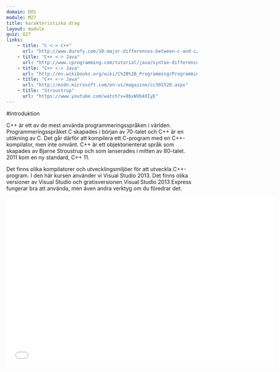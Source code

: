 ```yaml
---
domain: D01
module: M27
title: karakteristiska drag
layout: module
quiz: Q27
links:
    - title: "C <-> C++"
      url: "http://www.durofy.com/10-major-differences-between-c-and-c/"
    - title: "C++ <-> Java"
      url: "http://www.cprogramming.com/tutorial/java/syntax-differences-java-c++.html"
    - title: "C++ <-> Java"
      url: "http://en.wikibooks.org/wiki/C%2B%2B_Programming/Programming_Languages/Comparisons/Java"
    - title: "C++ <-> Java"
      url: "http://msdn.microsoft.com/en-us/magazine/cc301520.aspx"
    - title: "Stroustrup"
      url: "https://www.youtube.com/watch?v=86xWVb4XIyE"
---
```


#Introduktion

C++ är ett av de mest använda programmeringsspråken i världen. Programmeringsspråket C skapades i början av 70-talet och C++ är en utökning av C. Det går därför att kompilera ett C-program med en C++-kompilator, men inte omvänt. 
C++ är ett objektorienterat språk som skapades av Bjarne Stroustrup och som lanserades i mitten av 80-talet. 2011 kom en ny standard, C++ 11.

Det finns olika kompilatorer och utvecklingsmiljöer för att utveckla C++-program. I den här kursen använder vi Visual Studio 2013. Det finns olika versioner av Visual Studio och gratisversionen Visual Studio 2013 Express fungerar bra att använda, men även andra verktyg om du föredrar det.

<iframe width="710" height="450" src="//www.youtube.com/embed/IzfLRWKyTX8?rel=0&start=0&end=381&autoplay=0" frameborder="0" allowfullscreen></iframe>
